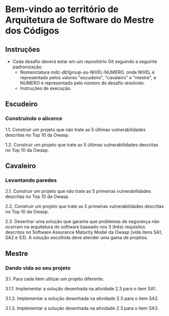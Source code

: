 # Bem-vindo ao território de Arquitetura de Software do Mestre dos Códigos

## Instruções

- Cada desafio deverá estar em um repositório Git seguindo a seguinte padronização:
    - Nomenclatura mdc-db1group-as-NIVEL-NUMERO, onde NIVEL é representado pelos valores "escudeiro", "cavaleiro" e "mestre", e NUMERO é representado pelo número do desafio resolvido.
    - Instruções de execução.

## Escudeiro

### Construindo o alicerce

1.1. Construir um projeto que não trate as 5 últimas vulnerabilidades descritas no Top 10 da Owasp.

1.2. Construir um projeto que trate as 5 últimas vulnerabilidades descritas no Top 10 da Owasp.

## Cavaleiro

### Levantando paredes

2.1. Construir um projeto que não trate as 5 primeiras vulnerabilidades descritas no Top 10 da Owasp.

2.2. Construir um projeto que trate as 5 primeiras vulnerabilidades descritas no Top 10 da Owasp.

2.3. Desenhar uma solução que garanta que problemas de segurança não ocorram na arquitetura do software baseado nos 3 (três) requisitos descritos no Software Assurance
Maturity Model da Owasp (vide itens SA1, SA2 e S3). A solução escolhida deve atender uma gama de projetos.

## Mestre

### Dando vida ao seu projeto

3.1. Para cada item utilizar um projeto diferente.

3.1.1. Implementar a solução desenhada na atividade 2.3 para o item SA1.

3.1.2. Implementar a solução desenhada na atividade 2.3 para o item SA2.

3.1.3. Implementar a solução desenhada na atividade 2.3 para o item SA3.